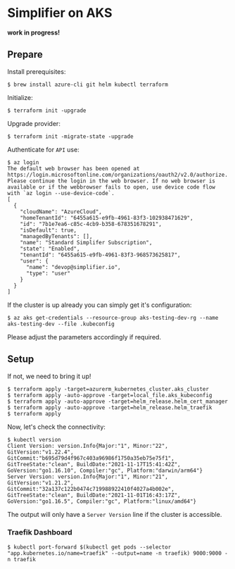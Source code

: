 # Simplifier on AKS

**work in progress!**

## Prepare

Install prerequisites:

```shell
$ brew install azure-cli git helm kubectl terraform 
```

Initialize:

```shell
$ terraform init -upgrade
```

Upgrade provider:

```shell
$ terraform init -migrate-state -upgrade
```

Authenticate for `API` use:

```shell
$ az login
The default web browser has been opened at https://login.microsoftonline.com/organizations/oauth2/v2.0/authorize. Please continue the login in the web browser. If no web browser is available or if the webbrowser fails to open, use device code flow with `az login --use-device-code`.
[
  {
    "cloudName": "AzureCloud",
    "homeTenantId": "6455a615-e9fb-4961-83f3-102938471629",
    "id": "7b1e7ea6-c85c-4cb9-b358-678351678291",
    "isDefault": true,
    "managedByTenants": [],
    "name": "Standard Simplifer Subscription",
    "state": "Enabled",
    "tenantId": "6455a615-e9fb-4961-83f3-968573625817",
    "user": {
      "name": "devop@simplifier.io",
      "type": "user"
    }
  }
]
```

If the cluster is up already you can simply get it's configuration:

```shell
$ az aks get-credentials --resource-group aks-testing-dev-rg --name aks-testing-dev --file .kubeconfig
```

Please adjust the parameters accordingly if required.

## Setup

If not, we need to bring it up!

```shell
$ terraform apply -target=azurerm_kubernetes_cluster.aks_cluster
$ terraform apply -auto-approve -target=local_file.aks_kubeconfig
$ terraform apply -auto-approve -target=helm_release.helm_cert_manager
$ terraform apply -auto-approve -target=helm_release.helm_traefik
$ terraform apply
```

Now, let's check the connectivity:

```
$ kubectl version
Client Version: version.Info{Major:"1", Minor:"22", GitVersion:"v1.22.4", GitCommit:"b695d79d4f967c403a96986f1750a35eb75e75f1", GitTreeState:"clean", BuildDate:"2021-11-17T15:41:42Z", GoVersion:"go1.16.10", Compiler:"gc", Platform:"darwin/arm64"}
Server Version: version.Info{Major:"1", Minor:"21", GitVersion:"v1.21.2", GitCommit:"32a137c122b0474c719988922410f4027a4b002e", GitTreeState:"clean", BuildDate:"2021-11-01T16:43:17Z", GoVersion:"go1.16.5", Compiler:"gc", Platform:"linux/amd64"}
```

The output will only have a `Server Version` line if the cluster is accessible.

### Traefik Dashboard

```shell
$ kubectl port-forward $(kubectl get pods --selector "app.kubernetes.io/name=traefik" --output=name -n traefik) 9000:9000 -n traefik
````
